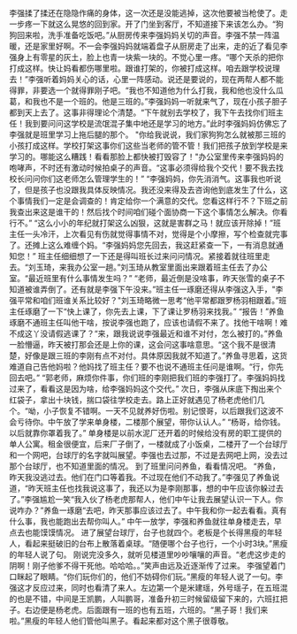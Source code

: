 李强揉了揉还在隐隐作痛的身体，这一次还是没能逃掉，这次他要被当枪使了。走一步疼一下就这么晃悠的回到家。开了门坐到客厅，不知道接下来该怎么办。“狗狗回来啦，洗手准备吃饭吧。”从厨房传来李强妈妈关切的声音。李强不禁一阵温暖，还是家里好啊。不一会李强妈妈就端着盘子从厨房走了出来，走的近了看见李强身上有零星的灰土，脸上也青一块紫一块的。不觉心里一疼。“哪个天杀的把你打成这样。快让妈看都伤哪里啦。跟谁打架的，你被打成这样。咱去跟学校说理去！”李强听着妈妈关心的话，心里一阵感动。说还是要说的，现在两帮人都不能得罪，非要选一个就得罪刚子吧。“我也不知道他为什么打我，我和他也没什么瓜葛，和我也不是一个班的。他是三班的。”李强妈妈一听就来气了，现在小孩子胆子都到天上去了。这事非得理论个清楚。“下午就别去学校了，我下午去找你们班主任！我到要问问这学校是流氓混子集中地还是学习的地方。”此时李强妈妈仿佛忘了李强就是班里学习上拖后腿的那个。
"你给我说说，我们家狗狗怎么就被那三班的小孩打成这样。学校打架这事你们这些当老师的管不管！我们把孩子放到学校是来学习的。哪能这么糟践！看看那脸上都快被打毁容了！"办公室里传来李强妈妈的咆哮声，不时还有激动时候拍桌子的声音。“这事必须得给我个交代！要不我去找校长问问你们这老师怎么管理学生的！”
“李强妈妈，你先消消气。这事我也听说了，但是孩子也没跟我具体反映情况。我还没来得及去咨询他到底发生了什么，这个事情我们一定是会调查的！肯定给你一个满意的交代。您看这样行不？下班之前我查出来这是谁干的！然后找个时间咱们碰个面协商一下这个事情怎么解决。你看行不。”
“这么小小的年纪就打架这么凶狠，这就是害群之马！就应该开除掉！”班主任一头冷汗，上次看见有伤就觉得事情不对，觉得是个小摩擦，写个检查就完事了。还摊上这么难缠个妈。“李强妈妈您先回去，我这赶紧查一下，一有消息就通知您！”
班主任细细想了一下还是得叫班长过来问问情况。紧接着就往班里走去。“刘玉琦，来我办公室一趟。”刘玉琦从教室里面出来跟着班主任去了办公室。“最近班里有什么事情发生吗？”
“老师，最近倒是没啥事，昨天张雪的桌子不知道被谁弄倒了。还有就是李强下午没来。”班主任一琢磨还得从李强这入手，"李强平常和咱们班谁关系比较好？"刘玉琦略微一思考“他平常都跟罗杨羽相跟着。”班主任琢磨了一下“快上课了，你先去上课，下了课让罗杨羽来找我。”
“报告！”养鱼琢磨不通班主任叫他干啥，按说李强也跑了，应该也请假不来了。找他干啥啊！难不成这丫没请假逃课了？“来，跟我说说李强最近和谁不对付，怎么被打的。”养鱼一脸懵逼，昨天被打那会还是上你的课，这会问这事啥意思。“这个我不是很清楚，好像是跟三班的李刚有点不对付。具体原因我就不知道了。”养鱼寻思着，这货难道自己告他妈啦？他妈找了班主任？要不也说不通班主任问是谁啊。“行，你先回去吧。”
“郭老师，麻烦你件事，你们班的李刚把我们班的李强打了。李强妈妈找过来了，看看这是因为啥，给李强妈妈这个交代。”
次日，李强从床底下掏出来个红袋子，拿出十块钱，揣口袋往学校走去。路上正好就遇见了杨老虎他们几个。“呦，小子恢复不错啊。一天不见就养好伤啦。别记恨哥，以后跟我们这波不会亏待你。中午放了学来单身楼，二楼那个展望，带你认认人。”
“杨哥，给你钱。以后就靠你罩着我了。”
单身楼是以前水泥厂还开着的时候给没有房的职工提供的单人公寓。租金很便宜，后来厂子倒了，一楼就成了小饭桌，二楼开了一个台球厅和一个网吧，台球厅的名字就叫展望。李强也去过那，不过是去网吧上网，没去过那个台球厅，也不知道里面的情况。
到了班里问问养鱼，看看情况吧。
“养鱼，昨天我没逃过去。他们在门口等着我。不过现在他们不动我了。”李强见了养鱼说道，“昨天班主任也找我说这事了，我还以为是李刚那事，想的中午应该你躲过去了。”李强尴尬一笑“我入伙了杨老虎那帮人，他们中午让我去展望认识一下人。你说咋办？”养鱼一琢磨“去吧，昨天那事应该过去了。中午我和你一起去看看。真有什么事，我也能跑出去帮你叫人。”
中午一放学，李强和养鱼就往单身楼走去，早点去也能馍馍情况。
进了展望台球厅，台子也就四个。老板是个长得黑瘦的年轻人，看起来挺破旧的台布上散落着桌球。“随便哪个台子也行，一个小时3块。”黑瘦的年轻人说了句。
刚说完没多久，就听见楼道里吵吵嚷嚷的声音。“老虎这步走的阴啊！刚子他爹不得干死他。哈哈哈。。”笑声由远及近逐渐传了过来。
李强望着门口眯起了眼睛。“你们玩你们的，他们不妨碍你们玩。”黑瘦的年轻人说了一句。李强这才反应过来，同时也看清了来人。左边第一个是米建瑶，外号瑶子，在五班混的也是不错，中间是王凯鹏，人叫鹏哥，准备升初三时候留级留下来的，六班扛把子。右边便是杨老虎。后面跟有一班的也有五班，六班的。“黑子哥！我们来啦。”黑瘦的年轻人他们管他叫黑子。看起来都对这个黑子很尊敬。
